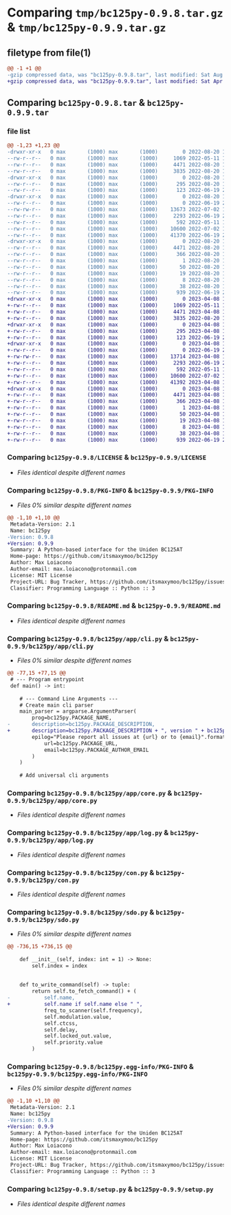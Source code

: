# Comparing `tmp/bc125py-0.9.8.tar.gz` & `tmp/bc125py-0.9.9.tar.gz`

## filetype from file(1)

```diff
@@ -1 +1 @@
-gzip compressed data, was "bc125py-0.9.8.tar", last modified: Sat Aug 20 16:02:30 2022, max compression
+gzip compressed data, was "bc125py-0.9.9.tar", last modified: Sat Apr  8 13:39:38 2023, max compression
```

## Comparing `bc125py-0.9.8.tar` & `bc125py-0.9.9.tar`

### file list

```diff
@@ -1,23 +1,23 @@
-drwxr-xr-x   0 max       (1000) max       (1000)        0 2022-08-20 16:02:30.550547 bc125py-0.9.8/
--rw-r--r--   0 max       (1000) max       (1000)     1069 2022-05-11 17:22:41.000000 bc125py-0.9.8/LICENSE
--rw-r--r--   0 max       (1000) max       (1000)     4471 2022-08-20 16:02:30.550547 bc125py-0.9.8/PKG-INFO
--rw-r--r--   0 max       (1000) max       (1000)     3835 2022-08-20 15:58:42.000000 bc125py-0.9.8/README.md
-drwxr-xr-x   0 max       (1000) max       (1000)        0 2022-08-20 16:02:30.549548 bc125py-0.9.8/bc125py/
--rw-r--r--   0 max       (1000) max       (1000)      295 2022-08-20 15:58:53.000000 bc125py-0.9.8/bc125py/__init__.py
--rw-r--r--   0 max       (1000) max       (1000)      123 2022-06-19 22:04:28.000000 bc125py-0.9.8/bc125py/__main__.py
-drwxr-xr-x   0 max       (1000) max       (1000)        0 2022-08-20 16:02:30.550547 bc125py-0.9.8/bc125py/app/
--rw-r--r--   0 max       (1000) max       (1000)        0 2022-06-19 21:29:46.000000 bc125py-0.9.8/bc125py/app/__init__.py
--rw-rw-r--   0 max       (1000) max       (1000)    13673 2022-07-02 18:59:42.000000 bc125py-0.9.8/bc125py/app/cli.py
--rw-r--r--   0 max       (1000) max       (1000)     2293 2022-06-19 22:06:01.000000 bc125py-0.9.8/bc125py/app/core.py
--rw-r--r--   0 max       (1000) max       (1000)      592 2022-05-11 17:22:41.000000 bc125py-0.9.8/bc125py/app/log.py
--rw-r--r--   0 max       (1000) max       (1000)    10600 2022-07-02 18:48:14.000000 bc125py-0.9.8/bc125py/con.py
--rw-r--r--   0 max       (1000) max       (1000)    41370 2022-06-19 21:38:48.000000 bc125py-0.9.8/bc125py/sdo.py
-drwxr-xr-x   0 max       (1000) max       (1000)        0 2022-08-20 16:02:30.550547 bc125py-0.9.8/bc125py.egg-info/
--rw-r--r--   0 max       (1000) max       (1000)     4471 2022-08-20 16:02:30.000000 bc125py-0.9.8/bc125py.egg-info/PKG-INFO
--rw-r--r--   0 max       (1000) max       (1000)      366 2022-08-20 16:02:30.000000 bc125py-0.9.8/bc125py.egg-info/SOURCES.txt
--rw-r--r--   0 max       (1000) max       (1000)        1 2022-08-20 16:02:30.000000 bc125py-0.9.8/bc125py.egg-info/dependency_links.txt
--rw-r--r--   0 max       (1000) max       (1000)       50 2022-08-20 16:02:30.000000 bc125py-0.9.8/bc125py.egg-info/entry_points.txt
--rw-r--r--   0 max       (1000) max       (1000)       19 2022-08-20 16:02:30.000000 bc125py-0.9.8/bc125py.egg-info/requires.txt
--rw-r--r--   0 max       (1000) max       (1000)        8 2022-08-20 16:02:30.000000 bc125py-0.9.8/bc125py.egg-info/top_level.txt
--rw-r--r--   0 max       (1000) max       (1000)       38 2022-08-20 16:02:30.550547 bc125py-0.9.8/setup.cfg
--rw-r--r--   0 max       (1000) max       (1000)      939 2022-06-19 22:11:16.000000 bc125py-0.9.8/setup.py
+drwxr-xr-x   0 max       (1000) max       (1000)        0 2023-04-08 13:39:38.755501 bc125py-0.9.9/
+-rw-r--r--   0 max       (1000) max       (1000)     1069 2022-05-11 17:22:41.000000 bc125py-0.9.9/LICENSE
+-rw-r--r--   0 max       (1000) max       (1000)     4471 2023-04-08 13:39:38.755501 bc125py-0.9.9/PKG-INFO
+-rw-r--r--   0 max       (1000) max       (1000)     3835 2022-08-20 15:58:42.000000 bc125py-0.9.9/README.md
+drwxr-xr-x   0 max       (1000) max       (1000)        0 2023-04-08 13:39:38.754500 bc125py-0.9.9/bc125py/
+-rw-r--r--   0 max       (1000) max       (1000)      295 2023-04-08 13:32:15.000000 bc125py-0.9.9/bc125py/__init__.py
+-rw-r--r--   0 max       (1000) max       (1000)      123 2022-06-19 22:04:28.000000 bc125py-0.9.9/bc125py/__main__.py
+drwxr-xr-x   0 max       (1000) max       (1000)        0 2023-04-08 13:39:38.755501 bc125py-0.9.9/bc125py/app/
+-rw-r--r--   0 max       (1000) max       (1000)        0 2022-06-19 21:29:46.000000 bc125py-0.9.9/bc125py/app/__init__.py
+-rw-rw-r--   0 max       (1000) max       (1000)    13714 2023-04-08 13:34:37.000000 bc125py-0.9.9/bc125py/app/cli.py
+-rw-r--r--   0 max       (1000) max       (1000)     2293 2022-06-19 22:06:01.000000 bc125py-0.9.9/bc125py/app/core.py
+-rw-r--r--   0 max       (1000) max       (1000)      592 2022-05-11 17:22:41.000000 bc125py-0.9.9/bc125py/app/log.py
+-rw-r--r--   0 max       (1000) max       (1000)    10600 2022-07-02 18:48:14.000000 bc125py-0.9.9/bc125py/con.py
+-rw-r--r--   0 max       (1000) max       (1000)    41392 2023-04-08 13:32:15.000000 bc125py-0.9.9/bc125py/sdo.py
+drwxr-xr-x   0 max       (1000) max       (1000)        0 2023-04-08 13:39:38.755501 bc125py-0.9.9/bc125py.egg-info/
+-rw-r--r--   0 max       (1000) max       (1000)     4471 2023-04-08 13:39:38.000000 bc125py-0.9.9/bc125py.egg-info/PKG-INFO
+-rw-r--r--   0 max       (1000) max       (1000)      366 2023-04-08 13:39:38.000000 bc125py-0.9.9/bc125py.egg-info/SOURCES.txt
+-rw-r--r--   0 max       (1000) max       (1000)        1 2023-04-08 13:39:38.000000 bc125py-0.9.9/bc125py.egg-info/dependency_links.txt
+-rw-r--r--   0 max       (1000) max       (1000)       50 2023-04-08 13:39:38.000000 bc125py-0.9.9/bc125py.egg-info/entry_points.txt
+-rw-r--r--   0 max       (1000) max       (1000)       19 2023-04-08 13:39:38.000000 bc125py-0.9.9/bc125py.egg-info/requires.txt
+-rw-r--r--   0 max       (1000) max       (1000)        8 2023-04-08 13:39:38.000000 bc125py-0.9.9/bc125py.egg-info/top_level.txt
+-rw-r--r--   0 max       (1000) max       (1000)       38 2023-04-08 13:39:38.755501 bc125py-0.9.9/setup.cfg
+-rw-r--r--   0 max       (1000) max       (1000)      939 2022-06-19 22:11:16.000000 bc125py-0.9.9/setup.py
```

### Comparing `bc125py-0.9.8/LICENSE` & `bc125py-0.9.9/LICENSE`

 * *Files identical despite different names*

### Comparing `bc125py-0.9.8/PKG-INFO` & `bc125py-0.9.9/PKG-INFO`

 * *Files 0% similar despite different names*

```diff
@@ -1,10 +1,10 @@
 Metadata-Version: 2.1
 Name: bc125py
-Version: 0.9.8
+Version: 0.9.9
 Summary: A Python-based interface for the Uniden BC125AT
 Home-page: https://github.com/itsmaxymoo/bc125py
 Author: Max Loiacono
 Author-email: max.loiacono@protonmail.com
 License: MIT License
 Project-URL: Bug Tracker, https://github.com/itsmaxymoo/bc125py/issues
 Classifier: Programming Language :: Python :: 3
```

### Comparing `bc125py-0.9.8/README.md` & `bc125py-0.9.9/README.md`

 * *Files identical despite different names*

### Comparing `bc125py-0.9.8/bc125py/app/cli.py` & `bc125py-0.9.9/bc125py/app/cli.py`

 * *Files 0% similar despite different names*

```diff
@@ -77,15 +77,15 @@
 # --- Program entrypoint
 def main() -> int:
 
 	# --- Command Line Arguments ---
 	# Create main cli parser
 	main_parser = argparse.ArgumentParser(
 		prog=bc125py.PACKAGE_NAME,
-		description=bc125py.PACKAGE_DESCRIPTION,
+		description=bc125py.PACKAGE_DESCRIPTION + ", version " + bc125py.PACKAGE_VERSION,
 		epilog="Please report all issues at {url} or to {email}".format(
 			url=bc125py.PACKAGE_URL,
 			email=bc125py.PACKAGE_AUTHOR_EMAIL
 		)
 	)
 
 	# Add universal cli arguments
```

### Comparing `bc125py-0.9.8/bc125py/app/core.py` & `bc125py-0.9.9/bc125py/app/core.py`

 * *Files identical despite different names*

### Comparing `bc125py-0.9.8/bc125py/app/log.py` & `bc125py-0.9.9/bc125py/app/log.py`

 * *Files identical despite different names*

### Comparing `bc125py-0.9.8/bc125py/con.py` & `bc125py-0.9.9/bc125py/con.py`

 * *Files identical despite different names*

### Comparing `bc125py-0.9.8/bc125py/sdo.py` & `bc125py-0.9.9/bc125py/sdo.py`

 * *Files 0% similar despite different names*

```diff
@@ -736,15 +736,15 @@
 
 	def __init__(self, index: int = 1) -> None:
 		self.index = index
 
 
 	def to_write_command(self) -> tuple:
 		return self.to_fetch_command() + (
-			self.name,
+			self.name if self.name else " ",
 			freq_to_scanner(self.frequency),
 			self.modulation.value,
 			self.ctcss,
 			self.delay,
 			self.locked_out.value,
 			self.priority.value
 		)
```

### Comparing `bc125py-0.9.8/bc125py.egg-info/PKG-INFO` & `bc125py-0.9.9/bc125py.egg-info/PKG-INFO`

 * *Files 0% similar despite different names*

```diff
@@ -1,10 +1,10 @@
 Metadata-Version: 2.1
 Name: bc125py
-Version: 0.9.8
+Version: 0.9.9
 Summary: A Python-based interface for the Uniden BC125AT
 Home-page: https://github.com/itsmaxymoo/bc125py
 Author: Max Loiacono
 Author-email: max.loiacono@protonmail.com
 License: MIT License
 Project-URL: Bug Tracker, https://github.com/itsmaxymoo/bc125py/issues
 Classifier: Programming Language :: Python :: 3
```

### Comparing `bc125py-0.9.8/setup.py` & `bc125py-0.9.9/setup.py`

 * *Files identical despite different names*

